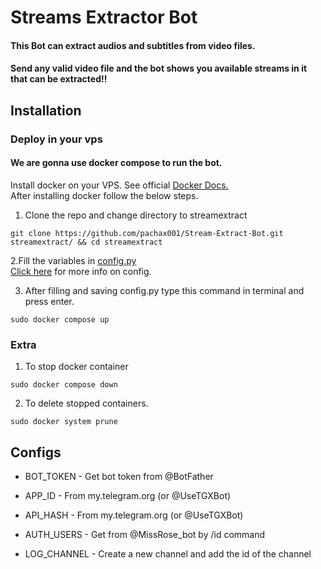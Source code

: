 # Streams Extractor Bot


#### This Bot can extract audios and subtitles from video files.
#### Send any valid video file and the bot shows you available streams in it that can be extracted!!

## Installation

### Deploy in your vps
#### We are gonna use docker compose to run the bot.
Install docker on your VPS. See official [Docker Docs.](https://docs.docker.com/engine/install/ubuntu/)
<br> After installing docker follow the below steps.</br>
1. Clone the repo and change directory to streamextract
```
git clone https://github.com/pachax001/Stream-Extract-Bot.git streamextract/ && cd streamextract
```
2.Fill the variables in [config.py](https://github.com/pachax001/Stream-Extract-Bot/blob/main/config.py)
<br> [Click here](https://github.com/pachax001/Stream-Extract-Bot/blob/main/README.md#configs) for more info on config. </br>

3. After filling and saving config.py type this command in terminal and press enter.
 ```
sudo docker compose up
```
### Extra
1. To stop docker container
 ```
sudo docker compose down
```
2. To delete stopped containers.
```
sudo docker system prune
```
## Configs

* BOT_TOKEN     - Get bot token from @BotFather

* APP_ID        - From my.telegram.org (or @UseTGXBot)

* API_HASH      - From my.telegram.org (or @UseTGXBot)

* AUTH_USERS    - Get from @MissRose_bot by /id command

* LOG_CHANNEL   - Create a new channel and add the id of the channel


